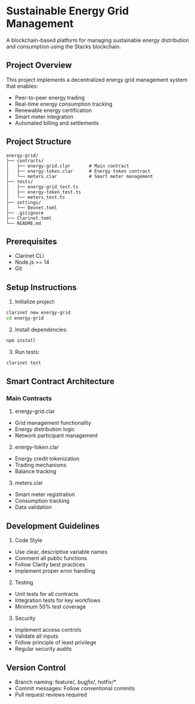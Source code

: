 # Sustainable Energy Grid Management

A blockchain-based platform for managing sustainable energy distribution and consumption using the Stacks blockchain.

## Project Overview

This project implements a decentralized energy grid management system that enables:
- Peer-to-peer energy trading
- Real-time energy consumption tracking
- Renewable energy certification
- Smart meter integration
- Automated billing and settlements

## Project Structure

```
energy-grid/
├── contracts/
│   ├── energy-grid.clar       # Main contract
│   ├── energy-token.clar      # Energy token contract
│   └── meters.clar            # Smart meter management
├── tests/
│   ├── energy-grid_test.ts
│   ├── energy-token_test.ts
│   └── meters_test.ts
├── settings/
│   └── Devnet.toml
├── .gitignore
├── Clarinet.toml
└── README.md
```

## Prerequisites

- Clarinet CLI
- Node.js >= 14
- Git

## Setup Instructions

1. Initialize project:
```bash
clarinet new energy-grid
cd energy-grid
```

2. Install dependencies:
```bash
npm install
```

3. Run tests:
```bash
clarinet test
```

## Smart Contract Architecture

### Main Contracts

1. energy-grid.clar
- Grid management functionality
- Energy distribution logic
- Network participant management

2. energy-token.clar
- Energy credit tokenization
- Trading mechanisms
- Balance tracking

3. meters.clar
- Smart meter registration
- Consumption tracking
- Data validation

## Development Guidelines

1. Code Style
- Use clear, descriptive variable names
- Comment all public functions
- Follow Clarity best practices
- Implement proper error handling

2. Testing
- Unit tests for all contracts
- Integration tests for key workflows
- Minimum 50% test coverage

3. Security
- Implement access controls
- Validate all inputs
- Follow principle of least privilege
- Regular security audits

## Version Control

- Branch naming: feature/*, bugfix/*, hotfix/*
- Commit messages: Follow conventional commits
- Pull request reviews required
